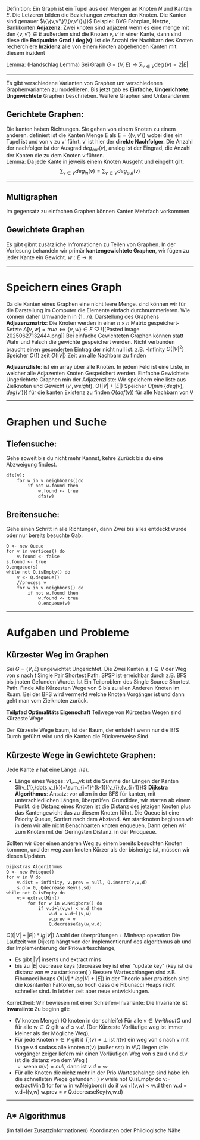 Definition:
Ein Graph ist ein Tupel aus den Mengen an Knoten $N$ und Kanten $E$. Die Letzeren bilden die Beziehungen zwischen den Knoten.
Die Kanten sind genauer $\{\{v,v'\}\\{v,v'\}\}}$ 
Beispiel: BVG Fahrplan, Netzte, Bankkonten
**Adjazenz**: Zwei knoten sind adjazent wenn es eine menge mit den $\{ v,v' \} \in E$ 
außerdem sind die Knoten $v,v'$  in einer Kante, dann sind diese die **Endpunkte**
**Grad / deg(v)**: ist die Anzahl der Nachbarn des Knoten
recherchiere **Inzidenz** alle von einem Knoten abgehenden Kanten mit diesem inzident

Lemma: (Handschlag Lemma)
Sei Graph $G = (V,E) \to \sum_{v \in V}   \deg(v) =2|E|$
___
Es gibt verschiedene Varianten von Graphen um verschiedenen Graphenvarianten  zu modellieren. Bis jetzt gab es **Einfache**, **Ungerichtete**, **Ungewichtete** Graphen beschrieben.
Weitere Graphen sind Unteranderem:
## Gerichtete Graphen:
Die kanten haben Richtungen. Sie gehen von einem Knoten zu einem anderen. definiert ist die Kanten Menge $E$ als $E=\{ (v,v') \}$ wobei dies ein Tupel ist und von v zu v' führt. v' ist hier der **direkte Nachfolger**. Die Anzahl der nachfolger ist der Ausgrad $deg_{out}(v)$, analog ist der Eingrad, die Anzahl der Kanten die zu dem Knoten $v$ führen.  
Lemma:
Da jede Kante in jeweils einem Knoten Ausgeht und eingeht gilt: $$\sum_{v\in V}deg_{in}(v)=\sum_{v\in V}deg_{out}(v)$$
___
## Multigraphen
Im gegensatz zu einfachen Graphen können Kanten Mehrfach vorkommen.
## Gewichtete Graphen
Es gibt gibnt zusätzliche Infromationen zu Teilen von Graphen. 
In der Vorlesung behandeln wir primär **kantengewichtete Graphen**, wir fügen zu jeder Kante ein Gewicht. $w:E\to\mathbb{R}$ 

___
# Speichern eines Graph
Da die Kanten eines Graphen eine nicht leere Menge. sind können wir für die Darstellung  im Computer die Elemente einfach durchnummerieren. Wie können daher Umwandeln in $\{ 1\dots n \}$.
Darstellung des Graphens
**Adjazenzmatrix**:
Die Knoten werden in einer $n\times n$ Matrix gespeichert-
Setzte $A[v,w] = true\iff \{ v,w \}\in E$ $\heartsuit$ 
![[Pasted image 20250627132444.png]]
Bei einfache Gewichteten Graphen können statt Wahr und Falsch die gewichte gespeichert werden. Nicht verbunden braucht einen gesonderten Eintrag der nicht null ist. z.B. -Infinity
$O(|V|^2)$ Speicher
$O(1)$ zeit
$O(|V|)$ Zeit um alle Nachbarn zu finden

**Adjazenzliste**: ist ein array über alle Knoten. In jedem Feld ist eine Liste, in welcher alle Adjazenten Knoten Gespeichert werden. Einfache Gewichtete Ungerichtete Graphen min der Adjazenzliste:
Wir speichern eine liste aus Zielknoten und Gewicht $(v', weight)$.
$\mathrm{O}(|V|+|E|)$ Speicher
$O(min~\{deg(v),deg(v')\})$ für die kanten Existenz zu finden
$O(def(v))$ für alle Nachbarn von V
___
# Graphen und Suche
## Tiefensuche:
Gehe soweit bis du nicht mehr Kannst, kehre Zurück bis du eine Abzweigung findest. 
```
dfs(v):
	for w in v.neighboars()do 
		if not w.found then
			w.found <- true
			dfs(w)
```
## Breitensuche:
Gehe einen Schritt in alle Richtungen, dann Zwei bis alles entdeckt wurde oder nur bereits besuchte Gab.

```
Q <- new Queue
for v in vertices() do
	v.found <- false
s.found <- true
Q.enqueue(s)
while not Q.isEmpty() do
	v <- Q.dequeue()
	//process v
	for w in v.neighbors() do
		if not w.found then
			w.found <- true
			Q.enqueue(w)
```
___
# Aufgaben und Probleme
## Kürzester Weg im Graphen
Sei $G = (V,E)$ ungewichtet Ungerichtet. Die Zwei Kanten $s,t \in V$ der Weg von $s$ nach $t$ 
Single Pair Shortest Path: SPSP ist erreichbar durch z.B.  BFS bis jnoten Gefunden Wurde.
 Ist Ein Teilproblem des Single Source Shortest Path.
Finde Alle Kürzesten Wege von S bis zu allen Anderen Knoten im Ruam. Bei der BFS wird vermerkt welche Knoten Vorgänger ist und dann geht man vom Zielknoten zurück.

**Teilpfad Optimalitäts Eigenschaft**
	Teilwege von Kürzesten Wegen sind Kürzeste Wege

Der Kürzeste Wege baum, ist der Baum, der entsteht wenn nur die BfS Durch geführt wird und die Kanten die Rückverweise Sind.

## Kürzeste Wege in Gewichtete Graphen:

Jede Kante $e$ hat eine Länge. $l(e)$. 
- Länge eines  Weges: v1,...,vk ist die Summe der Längen der Kanten $l(v_{1},\dots,v_{k})=\sum_{i=1}^{k-1}l(v_{i},{v_{i+1}})$
**Dijkstra Algorithmus**:
Ansatz: vor allem in der BFS für kanten, mit unterschiedlichen Längen, überprüfen.
Grundidee, wir starten ab einem Punkt. die Distanz eines Knoten ist die Distanz des jetzigen Knoten plus das Kantengewicht das zu diesem Knoten führt. 
Die Queue ist eine Priority Queue, Sortiert nach dem Abstand.
Am startknoten beginnen wir in dem wir alle nicht Benachbarten knoten enqueuen, Dann gehen wir zum Knoten mit der Geringsten Distanz. in der Prioqueue. 

Sollten wir über einen anderen Weg zu einem bereits besuchten Knoten kommen,  und der weg zum knoten Kürzer als der bisherige ist, müssen wir diesen Updaten.
```
Dijkstras Algorithmus
Q <- new Prioque()
for v in V do
	v.dist = infinity, v.prev = null, Q.insert(v,v,d)
	s.d:= 0, Qdecrease Key(s,sd)
while not Q.isEmpty do
	v:= extractMin()
		for for w in w.Neigbors() do
			if v.d+l(v,w) < w.d then
				w.d = v.d+l(v,w)
				w.prev = v
				Q.decreaseKey(w,w.d)  
```
$O((|V|+|E|)*lg|V|)$ Anahl der überprüfungen + Minheap operation
Die Laufzeit von Dijksra hängt von der Implementierunf des algorithmus ab und der Implementierung der Priowarteschlange,
- Es gibt $|V|$ inserts und extract mins 
- bis zu $|E|$ decrease keys (decrease key ist eher "update key" (key ist die distanz von w zu startknoten) )
Bessere Warteschlangen sind z.B. Fibunacci heaps  $O(|V|*log|V|+|E|)$ in der Theorie aber praktisch sind die kosntanten Faktoren,  so hoch dass die Fibunacci Heaps nicht schneller sind. In letzter zeit aber neue entwicklungen.

Korrektheit:
Wir bewiesen mit einer Schleifen-Invariante:
Die Invariante ist  
**Invaraiinte** Zu beginn gilt: 
- (V knoten Menge) (Q knoten in der schleife) Für alle $v \in VwithoutQ$ und für alle $w \in Q$ gilt $w.d \leq v.d$. (Der Kürzeste Vorläufige weg ist immer kleiner als der Mögliche Weg),
- Für jede Knoten $v \in V$ gilt i) $T_{i}(v) \neq \bot$ ist $\pi(v)$ ein weg von s nach v mit länge v.d sodass alle knoten $\pi(v)$ (außer sst) in V\Q liegen (die vorgänger zeiger liefern mir einen Vorläufigen Weg von s zu d und d.v ist die distanz von dem Weg )
	- wenn $\pi(v) = null$, dann ist  $v.d=\infty$ 
- Für alle Knoten die nichz mehr in der Prio Warteschalnge sind  habe ich die schnellsten Wege gefunden : ) $\nu$
while not Q.isEmpty do
	v:= extractMin()
		for for w in w.Neigbors() do
			if v.d+l(v,w) < w.d then
				w.d = v.d+l(v,w)
				w.prev = v
				Q.decreaseKey(w,w.d)  
___
## A* Algorithmus 
(im fall der Zusattzinformationen) Koordinaten oder Philologische Nähe